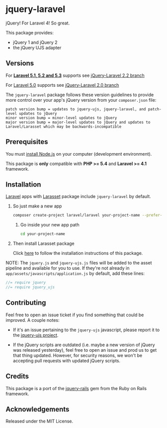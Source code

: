# jquery-laravel

jQuery! For Laravel 4! So great.

This package provides:

  * jQuery 1 and jQuery 2
  * the jQuery UJS adapter

## Versions

For [**Laravel 5.1, 5.2 and 5.3**](http://laravel.com/docs/5.3) supports see [jQuery-Laravel 2.2 branch](https://github.com/efficiently/jquery-laravel/tree/2.2)

For [Laravel 5.0](http://laravel.com/docs/5.0) supports see [jQuery-Laravel 2.0 branch](https://github.com/efficiently/jquery-laravel/tree/2.0)

The `jquery-laravel` package follows these version guidelines
to provide more control over your app's jQuery version from your `composer.json` file:

```
patch version bump = updates to jquery-ujs, jquery-laravel, and patch-level updates to jQuery
minor version bump = minor-level updates to jQuery
major version bump = major-level updates to jQuery and updates to Laravel/Larasset which may be backwards-incompatible
```

## Prerequisites

You must [install Node.js](http://nodejs.org) on your computer (development environment).

This package is **only** compatible with **PHP >= 5.4** and **Laravel >= 4.1** framework.

## Installation

[Laravel](http://laravel.com) apps with [Larasset](https://github.com/efficiently/larasset) package include `jquery-laravel` by default.

1. So just make a new app

    ```sh
    composer create-project laravel/laravel your-project-name --prefer-dist
    ```

    1. Go inside your new app path

        ```sh
        cd your-project-name
        ```

2. Then install Larasset package

    Click [here](https://github.com/efficiently/larasset/blob/master/README.md#installation) to follow the installation instructions of this package.

NOTE: The `jquery.js` and `jquery-ujs.js` files will be added to the asset pipeline and available for you to use.
If they're not already in `app/assets/javascripts/application.js` by default, add these lines:

```js
//= require jquery
//= require jquery_ujs
```

## Contributing

Feel free to open an issue ticket if you find something that could be improved. A couple notes:

* If it's an issue pertaining to the `jquery-ujs` javascript, please report it to the [jquery-ujs project](https://github.com/rails/jquery-ujs).

* If the jQuery scripts are outdated (i.e. maybe a new version of jQuery was released yesterday), feel free to open an issue and prod us to get that thing updated. However, for security reasons, we won't be accepting pull requests with updated jQuery scripts.

## Credits

This package is a port of the [jquery-rails](https://github.com/rails/jquery-rails) gem from the Ruby on Rails framework.

## Acknowledgements

Released under the MIT License.
